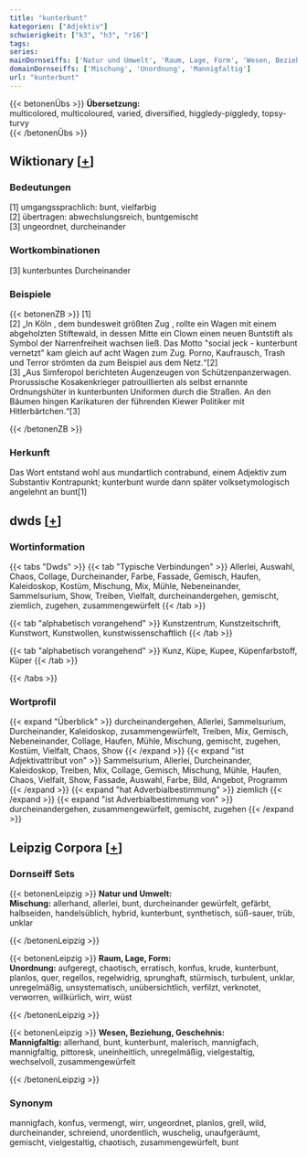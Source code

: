 ```yaml
---
title: "kunterbunt"
kategorien: ["Adjektiv"]
schwierigkeit: ["k3", "h3", "r16"]
tags:
series:
mainDornseiffs: ['Natur und Umwelt', 'Raum, Lage, Form', 'Wesen, Beziehung, Geschehnis']
domainDornseiffs: ['Mischung', 'Unordnung', 'Mannigfaltig']
url: "kunterbunt"
---
```


{{< betonenÜbs >}}
**Übersetzung:**  
multicolored, multicoloured, varied, diversified, higgledy-piggledy, topsy-turvy  
{{< /betonenÜbs >}}

## Wiktionary [[+](https://de.wiktionary.org/wiki/kunterbunt)]

### Bedeutungen
[1] umgangssprachlich: bunt, vielfarbig  
[2] übertragen: abwechslungsreich, buntgemischt  
[3] ungeordnet, durcheinander  

### Wortkombinationen
[3] kunterbuntes Durcheinander  

### Beispiele
{{< betonenZB >}}
[1]  
[2] „In Köln , dem bundesweit größten Zug , rollte ein Wagen mit einem abgeholzten Stiftewald, in dessen Mitte ein Clown einen neuen Buntstift als Symbol der Narrenfreiheit wachsen ließ. Das Motto "social jeck - kunterbunt vernetzt" kam gleich auf acht Wagen zum Zug. Porno, Kaufrausch, Trash und Terror strömten da zum Beispiel aus dem Netz.“[2]  
[3] „Aus Simferopol berichteten Augenzeugen von Schützenpanzerwagen. Prorussische Kosakenkrieger patrouillierten als selbst ernannte Ordnungshüter in kunterbunten Uniformen durch die Straßen. An den Bäumen hingen Karikaturen der führenden Kiewer Politiker mit Hitlerbärtchen.“[3]  

{{< /betonenZB >}}
### Herkunft
Das Wort entstand wohl aus mundartlich contrabund, einem Adjektiv zum Substantiv Kontrapunkt; kunterbunt wurde dann später volksetymologisch angelehnt an bunt[1]  



## dwds [[+](https://www.dwds.de/wb/kunterbunt)]

### Wortinformation
{{< tabs "Dwds" >}}
{{< tab "Typische Verbindungen" >}}
Allerlei, Auswahl, Chaos, Collage, Durcheinander, Farbe, Fassade, Gemisch, Haufen, Kaleidoskop, Kostüm, Mischung, Mix, Mühle, Nebeneinander, Sammelsurium, Show, Treiben, Vielfalt, durcheinandergehen, gemischt, ziemlich, zugehen, zusammengewürfelt
{{< /tab >}}

{{< tab "alphabetisch vorangehend" >}}
Kunstzentrum, Kunstzeitschrift, Kunstwort, Kunstwollen, kunstwissenschaftlich
{{< /tab >}}

{{< tab "alphabetisch vorangehend" >}}
Kunz, Küpe, Kupee, Küpenfarbstoff, Küper
{{< /tab >}}

{{< /tabs >}}

### Wortprofil
{{< expand "Überblick" >}} durcheinandergehen, Allerlei, Sammelsurium, Durcheinander, Kaleidoskop, zusammengewürfelt, Treiben, Mix, Gemisch, Nebeneinander, Collage, Haufen, Mühle, Mischung, gemischt, zugehen, Kostüm, Vielfalt, Chaos, Show {{< /expand >}}
{{< expand "ist Adjektivattribut von" >}} Sammelsurium, Allerlei, Durcheinander, Kaleidoskop, Treiben, Mix, Collage, Gemisch, Mischung, Mühle, Haufen, Chaos, Vielfalt, Show, Fassade, Auswahl, Farbe, Bild, Angebot, Programm {{< /expand >}}
{{< expand "hat Adverbialbestimmung" >}} ziemlich {{< /expand >}}
{{< expand "ist Adverbialbestimmung von" >}} durcheinandergehen, zusammengewürfelt, gemischt, zugehen {{< /expand >}}

## Leipzig Corpora [[+](https://corpora.uni-leipzig.de/en/res?word=kunterbunt&corpusId=deu_newscrawl-public_2018)]

### Dornseiff Sets
{{< betonenLeipzig >}}
**Natur und Umwelt:**  
**Mischung:** allerhand, allerlei, bunt, durcheinander gewürfelt, gefärbt, halbseiden, handelsüblich, hybrid, kunterbunt, synthetisch, süß-sauer, trüb, unklar  

{{< /betonenLeipzig >}}


{{< betonenLeipzig >}}
**Raum, Lage, Form:**  
**Unordnung:** aufgeregt, chaotisch, erratisch, konfus, krude, kunterbunt, planlos, quer, regellos, regelwidrig, sprunghaft, stürmisch, turbulent, unklar, unregelmäßig, unsystematisch, unübersichtlich, verfilzt, verknotet, verworren, willkürlich, wirr, wüst  

{{< /betonenLeipzig >}}


{{< betonenLeipzig >}}
**Wesen, Beziehung, Geschehnis:**  
**Mannigfaltig:** allerhand, bunt, kunterbunt, malerisch, mannigfach, mannigfaltig, pittoresk, uneinheitlich, unregelmäßig, vielgestaltig, wechselvoll, zusammengewürfelt  

{{< /betonenLeipzig >}}

### Synonym
mannigfach, konfus, vermengt, wirr, ungeordnet, planlos, grell, wild, durcheinander, schreiend, unordentlich, wuschelig, unaufgeräumt, gemischt, vielgestaltig, chaotisch, zusammengewürfelt, bunt

